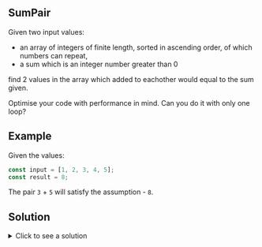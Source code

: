 ## SumPair

Given two input values:

- an array of integers of finite length, sorted in ascending order, of which numbers can repeat,
- a sum which is an integer number greater than 0

find 2 values in the array which added to eachother would equal to the sum given. 

Optimise your code with performance in mind. Can you do it with only one loop?

## Example 

Given the values:

```js
const input = [1, 2, 3, 4, 5];
const result = 8;
```

The pair `3` + `5` will satisfy the assumption - `8`.

## Solution

<details><summary>Click to see a solution</summary><p>

```js
function test(input, sum) {
  for(var i = 0, e = input.length - 1 ; i < e ; ) {
    if(i >= e) return null;
    let sumTest = input[i] + input[e];
    if(sumTest === sum) {
      return [input[i], input[e]];
      break;
    }
    if(sumTest < sum) i++;
    else if(sumTest > sum) e--;
  }
}

console.log(test([1,2,3,4,5], 8));
```